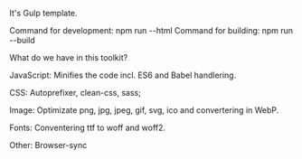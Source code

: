 It's Gulp template. 

Command for development: npm run --html
Command for building: npm run --build

What do we have in this toolkit?

JavaScript: 
  Minifies the code incl. ES6 and Babel handlering. 
  
CSS: 
  Autoprefixer, clean-css, sass;
 
Image: 
  Optimizate png, jpg, jpeg, gif, svg, ico and convertering in WebP.
  
Fonts: 
  Conventering ttf to woff and woff2. 
  
Other: 
  Browser-sync
